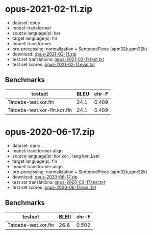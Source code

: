 # opus-2021-02-11.zip

* dataset: opus
* model: transformer
* source language(s): kor
* target language(s): fin
* model: transformer
* pre-processing: normalization + SentencePiece (spm32k,spm32k)
* download: [opus-2021-02-11.zip](https://object.pouta.csc.fi/Tatoeba-MT-models/kor-fin/opus-2021-02-11.zip)
* test set translations: [opus-2021-02-11.test.txt](https://object.pouta.csc.fi/Tatoeba-MT-models/kor-fin/opus-2021-02-11.test.txt)
* test set scores: [opus-2021-02-11.eval.txt](https://object.pouta.csc.fi/Tatoeba-MT-models/kor-fin/opus-2021-02-11.eval.txt)

## Benchmarks

| testset               | BLEU  | chr-F |
|-----------------------|-------|-------|
| Tatoeba-test.kor.fin 	| 24.1 	| 0.489 |
| Tatoeba-test.kor-fin.kor.fin 	| 24.1 	| 0.489 |

# opus-2020-06-17.zip

* dataset: opus
* model: transformer-align
* source language(s): kor kor_Hang kor_Latn
* target language(s): fin
* model: transformer-align
* pre-processing: normalization + SentencePiece (spm32k,spm32k)
* download: [opus-2020-06-17.zip](https://object.pouta.csc.fi/Tatoeba-MT-models/kor-fin/opus-2020-06-17.zip)
* test set translations: [opus-2020-06-17.test.txt](https://object.pouta.csc.fi/Tatoeba-MT-models/kor-fin/opus-2020-06-17.test.txt)
* test set scores: [opus-2020-06-17.eval.txt](https://object.pouta.csc.fi/Tatoeba-MT-models/kor-fin/opus-2020-06-17.eval.txt)

## Benchmarks

| testset               | BLEU  | chr-F |
|-----------------------|-------|-------|
| Tatoeba-test.kor.fin 	| 26.6 	| 0.502 |

